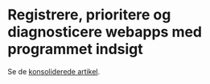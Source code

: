 <properties
    pageTitle="Registrere, nu, diagnosticere J2EE webapps"
    description="Analysere går ned og registrere og diagnosticere problemer med ydeevnen i dine Java webprogrammer"
    authors="alancameronwills"
    services="application-insights"
    documentationCenter=""
    manager="douge"/>

<tags
    ms.service="application-insights"
    ms.workload="tbd"
    ms.tgt_pltfrm="ibiza"
    ms.devlang="na"
    ms.topic="article" 
    ms.date="02/04/2016"
    ms.author="awills"/>

# <a name="detect-triage-and-diagnose-web-apps-with-application-insights"></a>Registrere, prioritere og diagnosticere webapps med programmet indsigt

Se de [konsoliderede artikel](app-insights-detect-triage-diagnose.md).
 
